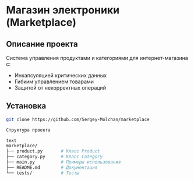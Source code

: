 # Магазин электроники (Marketplace)

## Описание проекта
Система управления продуктами и категориями для интернет-магазина с:
- Инкапсуляцией критических данных
- Гибким управлением товарами
- Защитой от некорректных операций

## Установка
```bash
git clone https://github.com/Sergey-Molchan/marketplace

Структура проекта

text
marketplace/
├── product.py       # Класс Product
├── category.py      # Класс Category 
├── main.py          # Примеры использования
├── README.md        # Документация
└── tests/           # Тесты

